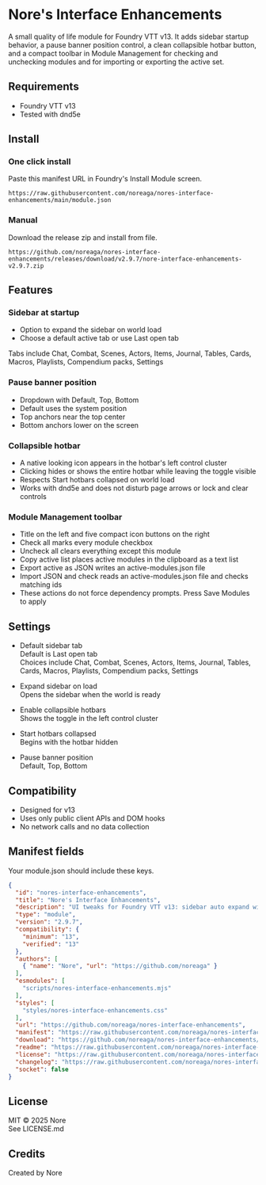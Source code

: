 # Nore's Interface Enhancements

A small quality of life module for Foundry VTT v13. It adds sidebar startup behavior, a pause banner position control, a clean collapsible hotbar button, and a compact toolbar in Module Management for checking and unchecking modules and for importing or exporting the active set.

## Requirements

* Foundry VTT v13
* Tested with dnd5e

## Install

### One click install
Paste this manifest URL in Foundry's Install Module screen.

```
https://raw.githubusercontent.com/noreaga/nores-interface-enhancements/main/module.json
```

### Manual
Download the release zip and install from file.

```
https://github.com/noreaga/nores-interface-enhancements/releases/download/v2.9.7/nore-interface-enhancements-v2.9.7.zip
```

## Features

### Sidebar at startup
* Option to expand the sidebar on world load
* Choose a default active tab or use Last open tab

Tabs include Chat, Combat, Scenes, Actors, Items, Journal, Tables, Cards, Macros, Playlists, Compendium packs, Settings

### Pause banner position
* Dropdown with Default, Top, Bottom
* Default uses the system position
* Top anchors near the top center
* Bottom anchors lower on the screen

### Collapsible hotbar
* A native looking icon appears in the hotbar's left control cluster
* Clicking hides or shows the entire hotbar while leaving the toggle visible
* Respects Start hotbars collapsed on world load
* Works with dnd5e and does not disturb page arrows or lock and clear controls

### Module Management toolbar
* Title on the left and five compact icon buttons on the right
* Check all marks every module checkbox
* Uncheck all clears everything except this module
* Copy active list places active modules in the clipboard as a text list
* Export active as JSON writes an active-modules.json file
* Import JSON and check reads an active-modules.json file and checks matching ids
* These actions do not force dependency prompts. Press Save Modules to apply

## Settings

* Default sidebar tab  
  Default is Last open tab  
  Choices include Chat, Combat, Scenes, Actors, Items, Journal, Tables, Cards, Macros, Playlists, Compendium packs, Settings

* Expand sidebar on load  
  Opens the sidebar when the world is ready

* Enable collapsible hotbars  
  Shows the toggle in the left control cluster

* Start hotbars collapsed  
  Begins with the hotbar hidden

* Pause banner position  
  Default, Top, Bottom

## Compatibility

* Designed for v13
* Uses only public client APIs and DOM hooks
* No network calls and no data collection

## Manifest fields

Your module.json should include these keys.

```json
{
  "id": "nores-interface-enhancements",
  "title": "Nore's Interface Enhancements",
  "description": "UI tweaks for Foundry VTT v13: sidebar auto expand with selectable default tab or last tab, pause banner position, collapsible hotbars, and a Module Management toolbar.",
  "type": "module",
  "version": "2.9.7",
  "compatibility": {
    "minimum": "13",
    "verified": "13"
  },
  "authors": [
    { "name": "Nore", "url": "https://github.com/noreaga" }
  ],
  "esmodules": [
    "scripts/nores-interface-enhancements.mjs"
  ],
  "styles": [
    "styles/nores-interface-enhancements.css"
  ],
  "url": "https://github.com/noreaga/nores-interface-enhancements",
  "manifest": "https://raw.githubusercontent.com/noreaga/nores-interface-enhancements/main/module.json",
  "download": "https://github.com/noreaga/nores-interface-enhancements/releases/download/v2.9.7/nores-interface-enhancements-v2.9.7.zip",
  "readme": "https://raw.githubusercontent.com/noreaga/nores-interface-enhancements/main/README.md",
  "license": "https://raw.githubusercontent.com/noreaga/nores-interface-enhancements/main/LICENSE.md",
  "changelog": "https://raw.githubusercontent.com/noreaga/nores-interface-enhancements/main/CHANGELOG.md",
  "socket": false
}
```

## License

MIT © 2025 Nore  
See LICENSE.md

## Credits

Created by Nore
